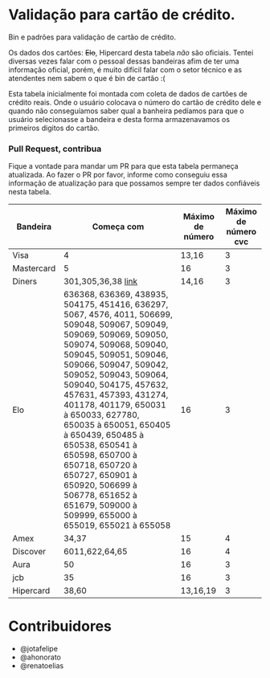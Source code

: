 Validação para cartão de crédito.
====================

Bin e padrões para validação de cartão de crédito.


Os dados dos cartões: ~~Elo~~, Hipercard desta tabela *não* são oficiais.
Tentei diversas vezes falar com o pessoal dessas bandeiras afim de ter uma informação oficial, porém, é muito difícil falar com o setor técnico e as atendentes nem sabem o que é bin de cartão :(

Esta tabela inicialmente foi montada com coleta de dados de cartões de crédito reais. Onde o usuário colocava o número do cartão de crédito dele e quando não conseguíamos saber qual a banheira pedíamos para que o usuário selecionasse a bandeira e desta forma armazenavamos os primeiros digitos do cartão.

### Pull Request, contribua

Fique a vontade para mandar um PR para que esta tabela permaneça atualizada. Ao fazer o PR por favor, informe como conseguiu essa informação de atualização para que possamos sempre ter dados confiáveis nesta tabela.


| Bandeira   | Começa com                                  | Máximo de número | Máximo de número cvc |
| ---------- | ------------------------------------------- | ---------------- | -------------------- |
| Visa       | 4                                           | 13,16            | 3                    |
| Mastercard | 5                                           | 16               | 3                    |
| Diners     | 301,305,36,38 [link](http://bin-iin.com/American-Express-BIN-List.html)                               | 14,16            | 3                    |
| Elo        | 636368, 636369, 438935, 504175, 451416, 636297, 5067, 4576, 4011, 506699, 509048, 509067, 509049, 509069, 509069, 509050, 509074, 509068, 509040, 509045, 509051, 509046, 509066, 509047, 509042, 509052, 509043, 509064, 509040, 504175, 457632, 457631, 457393, 431274, 401178, 401179, 650031 à 650033, 627780, 650035 à 650051, 650405 à 650439, 650485 à 650538, 650541 à 650598, 650700 à 650718, 650720 à 650727, 650901 à 650920, 506699 à 506778, 651652 à 651679, 509000 à 509999, 655000 à 655019, 655021 à 655058 | 16               | 3                    |
| Amex       | 34,37                                       | 15               | 4                    |
| Discover   | 6011,622,64,65                              | 16               | 4                    |
| Aura       | 50                                          | 16               | 3                    |
| jcb        | 35                                          | 16               | 3                    |
| Hipercard  | 38,60                                       | 13,16,19         | 3                    |










# Contribuidores

- @jotafelipe
- @ahonorato 
- @renatoelias
